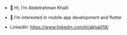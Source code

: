 - 👋 Hi, I’m Abdelrahman Khalil
- 👀 I’m interested in mobile app development and flutter 

- LinkedIn: https://www.linkedin.com/in/akhalil18/


<!---
akhalil18/akhalil18 is a ✨ special ✨ repository because its `README.md` (this file) appears on your GitHub profile.
You can click the Preview link to take a look at your changes.
--->
